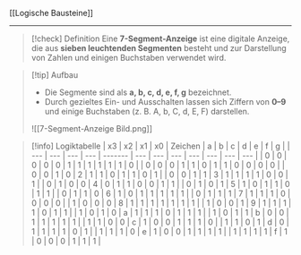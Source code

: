 [[Logische Bausteine]]

---

> [!check] Definition
> Eine **7-Segment-Anzeige** ist eine digitale Anzeige, die aus **sieben leuchtenden Segmenten** besteht und zur Darstellung von Zahlen und einigen Buchstaben verwendet wird.

> [!tip] Aufbau
> - Die Segmente sind als **a, b, c, d, e, f, g** bezeichnet.
> - Durch gezieltes Ein- und Ausschalten lassen sich Ziffern von **0–9** und einige Buchstaben (z. B. A, b, C, d, E, F) darstellen.
>
> ![[7-Segment-Anzeige Bild.png]]

> [!info] Logiktabelle
| x3  | x2  | x1  | x0  | Zeichen | a   | b   | c   | d   | e   | f   | g   |
| --- | --- | --- | --- | ------- | --- | --- | --- | --- | --- | --- | --- |
| 0   | 0   | 0   | 0   | 0       | 1   | 1   | 1   | 1   | 1   | 1   | 0   |
| 0   | 0   | 0   | 1   | 1       | 0   | 1   | 1   | 0   | 0   | 0   | 0   |
| 0   | 0   | 1   | 0   | 2       | 1   | 1   | 0   | 1   | 1   | 0   | 1   |
| 0   | 0   | 1   | 1   | 3       | 1   | 1   | 1   | 1   | 0   | 0   | 1   |
| 0   | 1   | 0   | 0   | 4       | 0   | 1   | 1   | 0   | 0   | 1   | 1   |
| 0   | 1   | 0   | 1   | 5       | 1   | 0   | 1   | 1   | 0   | 1   | 1   |
| 0   | 1   | 1   | 0   | 6       | 1   | 0   | 1   | 1   | 1   | 1   | 1   |
| 0   | 1   | 1   | 1   | 7       | 1   | 1   | 1   | 0   | 0   | 0   | 0   |
| 1   | 0   | 0   | 0   | 8       | 1   | 1   | 1   | 1   | 1   | 1   | 1   |
| 1   | 0   | 0   | 1   | 9       | 1   | 1   | 1   | 1   | 0   | 1   | 1   |
| 1   | 0   | 1   | 0   | a       | 1   | 1   | 1   | 0   | 1   | 1   | 1   |
| 1   | 0   | 1   | 1   | b       | 0   | 0   | 1   | 1   | 1   | 1   | 1   |
| 1   | 1   | 0   | 0   | c       | 1   | 0   | 0   | 1   | 1   | 1   | 0   |
| 1   | 1   | 0   | 1   | d       | 0   | 1   | 1   | 1   | 1   | 0   | 1   |
| 1   | 1   | 1   | 0   | e       | 1   | 0   | 0   | 1   | 1   | 1   | 1   |
| 1   | 1   | 1   | 1   | f       | 1   | 0   | 0   | 0   | 1   | 1   | 1   | 

